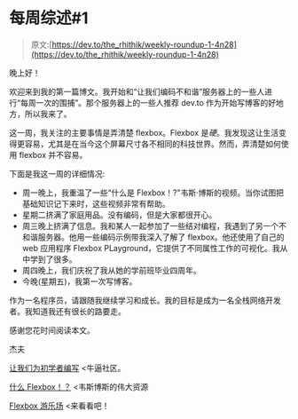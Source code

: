# 每周综述#1

> 原文:[https://dev.to/the_rhithik/weekly-roundup-1-4n28](https://dev.to/the_rhithik/weekly-roundup-1-4n28)

晚上好！

欢迎来到我的第一篇博文。我开始和“让我们编码不和谐”服务器上的一些人进行“每周一次的围捕”。那个服务器上的一些人推荐 dev.to 作为开始写博客的好地方，所以我来了。

这一周，我关注的主要事情是弄清楚 flexbox。Flexbox 是*硬*。我发现这让生活变得更容易，尤其是在当今这个屏幕尺寸各不相同的科技世界。然而，弄清楚如何使用 flexbox 并不容易。

下面是我这一周的详细情况:

*   周一晚上，我重温了一些“什么是 Flexbox！?"韦斯·博斯的视频。当你试图把基础知识记下来时，这些视频非常有帮助。
*   星期二挤满了家庭用品。没有编码，但是大家都很开心。
*   周三晚上挤满了信息。我和某人一起参加了一些结对编程，我遇到了另一个不和谐服务器。他用一些编码示例带我深入了解了 flexbox。他还使用了自己的 web 应用程序 Flexbox PLayground，它提供了不同属性工作的可视化。我从中学到了很多。
*   周四晚上，我们庆祝了我从她的学前班毕业四周年。
*   今晚(星期五)，我第一次写博客。

作为一名程序员，请跟随我继续学习和成长。我的目标是成为一名全栈网络开发者。我知道我还有很长的路要走。

感谢您花时间阅读本文。

杰夫

[让我们为初学者编写](https://lets-code.info/) <牛逼社区。

[什么 Flexbox！？](https://flexbox.io/) <韦斯博斯的伟大资源

[Flexbox 游乐场](https://rabbitwerks-flexbox-playground.netlify.com/#/) <来看看吧！